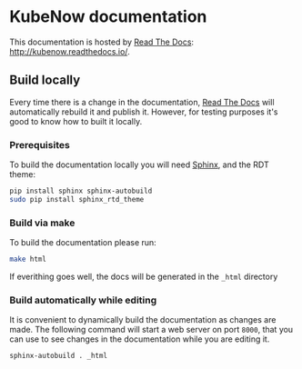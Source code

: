# KubeNow documentation
This documentation is hosted by [Read The Docs](https://readthedocs.org/): http://kubenow.readthedocs.io/.

## Build locally
Every time there is a change in the documentation, [Read The Docs](https://readthedocs.org/) will automatically rebuild it and publish it. However, for testing purposes it's good to know how to built it locally.

### Prerequisites
To build the documentation locally you will need [Sphinx](http://www.sphinx-doc.org/), and the RDT theme:

```bash
pip install sphinx sphinx-autobuild
sudo pip install sphinx_rtd_theme
```

### Build via make
To build the documentation please run:

```bash
make html
```

If everithing goes well, the docs will be generated in the `_html` directory

### Build automatically while editing
It is convenient to dynamically build the documentation as changes are made. The following command will start a web server on port ```8000```, that you can use to see changes in the documentation while you are editing it.

```bash
sphinx-autobuild . _html
```
